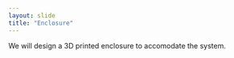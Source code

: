 ```yaml
---
layout: slide
title: "Enclosure"
---
```

We will design a 3D printed enclosure to accomodate the system.
